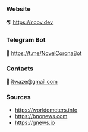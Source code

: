 ### Website
🌎 https://ncov.dev

### Telegram Bot
🤖 https://t.me/NovelCoronaBot

### Contacts
📩 itwaze@gmail.com

### Sources
+ https://worldometers.info
+ https://bnonews.com
+ https://gnews.io
